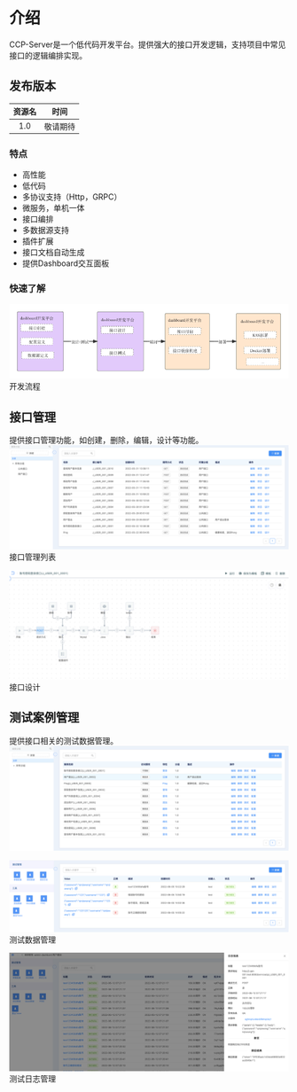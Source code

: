 # 介绍
CCP-Server是一个低代码开发平台。提供强大的接口开发逻辑，支持项目中常见接口的逻辑编排实现。

## 发布版本
|             资源名              | 时间 |
|:----------------------------:| :----: |
|             1.0           | 敬请期待  |

### 特点

* 高性能
* 低代码
* 多协议支持（Http，GRPC）
* 微服务，单机一体
* 接口编排
* 多数据源支持
* 插件扩展
* 接口文档自动生成
* 提供Dashboard交互面板
  

### 快速了解
![CCP Server开发流程](./0.开发前必读/images/ccp.png)
开发流程

## 接口管理
提供接口管理功能，如创建，删除，编辑，设计等功能。
![接口管理](./0.开发前必读/images/api-list.png)
接口管理列表

![接口设计](./0.开发前必读/images/api-design.png)
接口设计

## 测试案例管理
提供接口相关的测试数据管理。
![](./0.开发前必读/images/api-test-list.png)

![](./0.开发前必读/images/api-test-dataset-list.png)
测试数据管理

![](./0.开发前必读/images/api-test-log.png)
测试日志管理